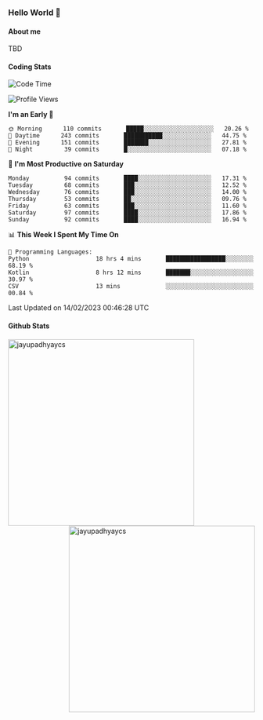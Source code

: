### Hello World 👋
#### About me
TBD
#### Coding Stats
<!--START_SECTION:waka-->
![Code Time](http://img.shields.io/badge/Code%20Time-372%20hrs%2040%20mins-blue)

![Profile Views](http://img.shields.io/badge/Profile%20Views-1-blue)

**I'm an Early 🐤** 

```text
🌞 Morning      110 commits       █████░░░░░░░░░░░░░░░░░░░░   20.26 % 
🌆 Daytime      243 commits       ███████████░░░░░░░░░░░░░░   44.75 % 
🌃 Evening      151 commits       ███████░░░░░░░░░░░░░░░░░░   27.81 % 
🌙 Night         39 commits       █░░░░░░░░░░░░░░░░░░░░░░░░   07.18 % 

```
📅 **I'm Most Productive on Saturday** 

```text
Monday          94 commits       ████░░░░░░░░░░░░░░░░░░░░░   17.31 % 
Tuesday         68 commits       ███░░░░░░░░░░░░░░░░░░░░░░   12.52 % 
Wednesday       76 commits       ███░░░░░░░░░░░░░░░░░░░░░░   14.00 % 
Thursday        53 commits       ██░░░░░░░░░░░░░░░░░░░░░░░   09.76 % 
Friday          63 commits       ███░░░░░░░░░░░░░░░░░░░░░░   11.60 % 
Saturday        97 commits       ████░░░░░░░░░░░░░░░░░░░░░   17.86 % 
Sunday          92 commits       ████░░░░░░░░░░░░░░░░░░░░░   16.94 % 

```


📊 **This Week I Spent My Time On** 

```text
💬 Programming Languages: 
Python                   18 hrs 4 mins       █████████████████░░░░░░░░   68.19 % 
Kotlin                   8 hrs 12 mins       ███████░░░░░░░░░░░░░░░░░░   30.97 % 
CSV                      13 mins             ░░░░░░░░░░░░░░░░░░░░░░░░░   00.84 % 

```


 Last Updated on 14/02/2023 00:46:28 UTC
<!--END_SECTION:waka-->
#### Github Stats

<p  ><img align="left" src="https://github-readme-stats.vercel.app/api/top-langs?username=jayupadhyaycs&theme=tokyonight&show_icons=true&locale=en&layout=compact" alt="jayupadhyaycs" width="380px"  /> 
<img align="right" src="https://github-readme-streak-stats.herokuapp.com/?user=jayupadhyaycs&theme=tokyonight&" alt="jayupadhyaycs" width="380px"/>
</p>




<!--
**JayUpadhyayCS/JayUpadhyayCS** is a ✨ _special_ ✨ repository because its `README.md` (this file) appears on your GitHub profile.

Here are some ideas to get you started:

- 🔭 I’m currently working on ...
- 🌱 I’m currently learning ...
- 👯 I’m looking to collaborate on ...
- 🤔 I’m looking for help with ...
- 💬 Ask me about ...
- 📫 How to reach me: ...
- 😄 Pronouns: ...
- ⚡ Fun fact: ...
-->
